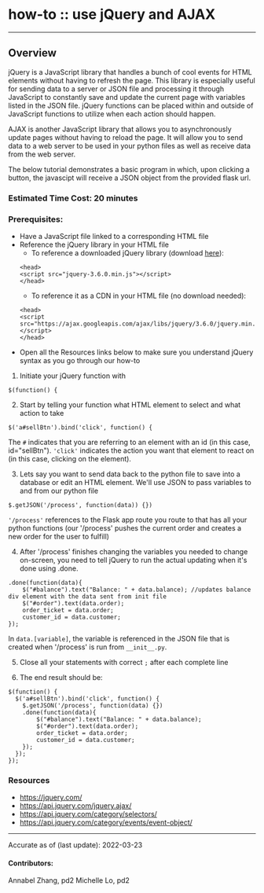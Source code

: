 # how-to :: use jQuery and AJAX
---
## Overview
jQuery is a JavaScript library that handles a bunch of cool events for HTML
elements without having to refresh the page. This library is especially useful
for sending data to a server or JSON file and processing it through JavaScript
to constantly save and update the current page with variables listed in the JSON
file. jQuery functions can be placed within and outside of JavaScript functions
to utilize when each action should happen.

AJAX is another JavaScript library that allows you to asynchronously update pages without having to reload the page. It will allow you to send data to a web server to be used in your python files as well as receive data from the web server.

The below tutorial demonstrates a basic program in which, upon clicking a button, the javascipt will receive a JSON object from the provided flask url.

### Estimated Time Cost: 20 minutes

### Prerequisites:

- Have a JavaScript file linked to a corresponding HTML file
- Reference the jQuery library in your HTML file
  - To reference a downloaded jQuery library (download [here](https://jquery.com/download/)):
  ```
  <head>
  <script src="jquery-3.6.0.min.js"></script>
  </head>
  ```
  - To reference it as a CDN in your HTML file (no download needed):
  ```
  <head>
  <script src="https://ajax.googleapis.com/ajax/libs/jquery/3.6.0/jquery.min.js"></script>
  </head>
  ```
- Open all the Resources links below to make sure you understand jQuery syntax as you go through our how-to

1. Initiate your jQuery function with
```
$(function() {
```

2. Start by telling your function what HTML element to select and what action to take
```
$('a#sellBtn').bind('click', function() {
```
The `#` indicates that you are referring to an element with an id (in this case, id="sellBtn").
`'click'` indicates the action you want that element to react on (in this case, clicking on the element).

3. Lets say you want to send data back to the python file to save into a database or edit an HTML element. We'll use JSON to pass variables to and from our python file
```
$.getJSON('/process', function(data)) {})
```
`'/process'` references to the Flask app route you route to that has all your python functions (our '/process' pushes the current order and creates a new order for the user to fulfill)

4. After '/process' finishes changing the variables you needed to change on-screen, you need to tell jQuery to run the actual updating when it's done using .done.
```
.done(function(data){
    $("#balance").text("Balance: " + data.balance); //updates balance div element with the data sent from init file
    $("#order").text(data.order);
    order_ticket = data.order;
    customer_id = data.customer;
});
```
In `data.[variable]`, the variable is referenced in the JSON file that is created when '/process' is run from `__init__.py`.

5. Close all your statements with correct `;` after each complete line

6. The end result should be:
```
$(function() {
  $('a#sellBtn').bind('click', function() {
    $.getJSON('/process', function(data) {})
    .done(function(data){
        $("#balance").text("Balance: " + data.balance);
        $("#order").text(data.order);
        order_ticket = data.order;
        customer_id = data.customer;
    });
  });
});
```

### Resources
* https://jquery.com/
* https://api.jquery.com/jquery.ajax/
* https://api.jquery.com/category/selectors/
* https://api.jquery.com/category/events/event-object/

---

Accurate as of (last update): 2022-03-23

#### Contributors:
Annabel Zhang, pd2
Michelle Lo, pd2